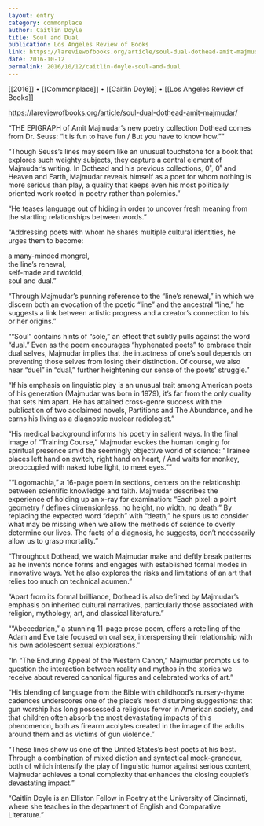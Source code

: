 ```yaml
---
layout: entry
category: commonplace
author: Caitlin Doyle
title: Soul and Dual
publication: Los Angeles Review of Books
link: https://lareviewofbooks.org/article/soul-dual-dothead-amit-majmudar/
date: 2016-10-12
permalink: 2016/10/12/caitlin-doyle-soul-and-dual
---
```


[[2016]] • [[Commonplace]] • [[Caitlin Doyle]] • [[Los Angeles Review of Books]]

https://lareviewofbooks.org/article/soul-dual-dothead-amit-majmudar/

“THE EPIGRAPH of Amit Majmudar’s new poetry collection Dothead comes from Dr. Seuss: “It is fun to have fun / But you have to know how.””

“Though Seuss’s lines may seem like an unusual touchstone for a book that explores such weighty subjects, they capture a central element of Majmudar’s writing. In Dothead and his previous collections, 0˚, 0˚ and Heaven and Earth, Majmudar reveals himself as a poet for whom nothing is more serious than play, a quality that keeps even his most politically oriented work rooted in poetry rather than polemics.”

“He teases language out of hiding in order to uncover fresh meaning from the startling relationships between words.”

“Addressing poets with whom he shares multiple cultural identities, he urges them to become:

a many-minded mongrel,
<br> the line’s renewal,
<br> self-made and twofold,
<br> soul and dual.”

“Through Majmudar’s punning reference to the “line’s renewal,” in which we discern both an evocation of the poetic “line” and the ancestral “line,” he suggests a link between artistic progress and a creator’s connection to his or her origins.”

““Soul” contains hints of “sole,” an effect that subtly pulls against the word “dual.” Even as the poem encourages “hyphenated poets” to embrace their dual selves, Majmudar implies that the intactness of one’s soul depends on preventing those selves from losing their distinction. Of course, we also hear “duel” in “dual,” further heightening our sense of the poets’ struggle.”

“If his emphasis on linguistic play is an unusual trait among American poets of his generation (Majmudar was born in 1979), it’s far from the only quality that sets him apart. He has attained cross-genre success with the publication of two acclaimed novels, Partitions and The Abundance, and he earns his living as a diagnostic nuclear radiologist.”

“His medical background informs his poetry in salient ways. In the final image of “Training Course,” Majmudar evokes the human longing for spiritual presence amid the seemingly objective world of science: “Trainee places left hand on switch, right hand on heart, / And waits for monkey, preoccupied with naked tube light, to meet eyes.””

““Logomachia,” a 16-page poem in sections, centers on the relationship between scientific knowledge and faith. Majmudar describes the experience of holding up an x-ray for examination: “Each pixel: a point geometry / defines dimensionless, no height, no width, no death.” By replacing the expected word “depth” with “death,” he spurs us to consider what may be missing when we allow the methods of science to overly determine our lives. The facts of a diagnosis, he suggests, don’t necessarily allow us to grasp mortality.”

“Throughout Dothead, we watch Majmudar make and deftly break patterns as he invents nonce forms and engages with established formal modes in innovative ways. Yet he also explores the risks and limitations of an art that relies too much on technical acumen.”

“Apart from its formal brilliance, Dothead is also defined by Majmudar’s emphasis on inherited cultural narratives, particularly those associated with religion, mythology, art, and classical literature.”

““Abecedarian,” a stunning 11-page prose poem, offers a retelling of the Adam and Eve tale focused on oral sex, interspersing their relationship with his own adolescent sexual explorations.”

“In “The Enduring Appeal of the Western Canon,” Majmudar prompts us to question the interaction between reality and mythos in the stories we receive about revered canonical figures and celebrated works of art.”

“His blending of language from the Bible with childhood’s nursery-rhyme cadences underscores one of the piece’s most disturbing suggestions: that gun worship has long possessed a religious fervor in American society, and that children often absorb the most devastating impacts of this phenomenon, both as firearm acolytes created in the image of the adults around them and as victims of gun violence.”

“These lines show us one of the United States’s best poets at his best. Through a combination of mixed diction and syntactical mock-grandeur, both of which intensify the play of linguistic humor against serious content, Majmudar achieves a tonal complexity that enhances the closing couplet’s devastating impact.”

“Caitlin Doyle is an Elliston Fellow in Poetry at the University of Cincinnati, where she teaches in the department of English and Comparative Literature.”


